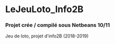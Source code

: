 # LeJeuLoto_Info2B
### Projet crée / compilé sous Netbeans 10/11

Jeu de loto, projet d'info2B (2018-2019)
